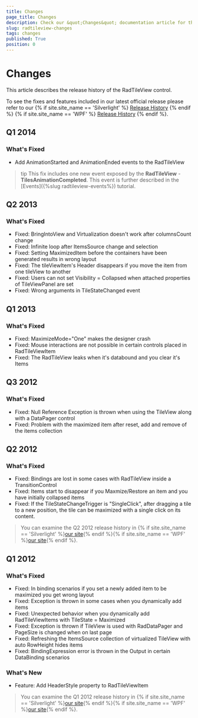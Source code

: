 ```yaml
---
title: Changes
page_title: Changes
description: Check our &quot;Changes&quot; documentation article for the RadTileView {{ site.framework_name }} control.
slug: radtileview-changes
tags: changes
published: True
position: 0
---
```


# Changes

This article describes the release history of the RadTileView control.

To see the fixes and features included in our latest official release please refer to our {% if site.site_name == 'Silverlight' %} [Release History](http://www.telerik.com/support/whats-new/silverlight/release-history) {% endif %} {% if site.site_name == 'WPF' %} [Release History](http://www.telerik.com/support/whats-new/wpf/release-history) {% endif %}.


## Q1 2014
### What's Fixed

* Add AnimationStarted and AnimationEnded events to the RadTileView

>tip This fix includes one new event exposed by the __RadTileView__ - __TilesAnimationCompleted__. This event is further described in the [Events]({%slug radtileview-events%}) tutorial.				  

## Q2 2013
### What's Fixed

* Fixed: BringIntoView and Virtualization doesn't work after columnsCount change 
* Fixed: Infinite loop after ItemsSource change and selection 
* Fixed: Setting MaximizedItem before the containers have been generated results in wrong layout
* Fixed: The tileViewItem's Header disappears if you move the item from one tileView to another
* Fixed: Users can not set Visibility = Collapsed when attached properties of TileViewPanel are set 
* Fixed: Wrong arguments in TileStateChanged event

## Q1 2013
### What's Fixed

* Fixed: MaximizeMode="One" makes the designer crash
* Fixed: Mouse interactions are not possible in certain controls placed in RadTileViewItem
* Fixed: The RadTileView leaks when it's databound and you clear it's Items

## Q3 2012
### What's Fixed

* Fixed: Null Reference Exception is thrown when using the TileView along with a DataPager control
* Fixed: Problem with the maximized item after reset, add and remove of the items collection

## Q2 2012
### What's Fixed

* Fixed: Bindings are lost in some cases with RadTileView inside a TransitionControl 
* Fixed: Items start to disappear if you Maxmize/Restore an item and you have initially collapsed items
* Fixed: If the TileStateChangeTrigger is "SingleClick", after dragging a tile to a new position, the tile can be maximized with a single click on its content. 

> You can examine the Q2 2012 release history in {% if site.site_name == 'Silverlight' %}[our site](http://www.telerik.com/products/silverlight/whats-new/release_notes/q2-2012-version-2012-2-607.aspx){% endif %}{% if site.site_name == 'WPF' %}[our site](http://www.telerik.com/products/wpf/whats-new/release-history/q2-2012-version-2012-2-607-2457892840.aspx){% endif %}.			  

## Q1 2012
### What's Fixed

* Fixed: In binding scenarios if you set a newly added item to be maximized you get wrong layout 
* Fixed: Exception is thrown in some cases when you dynamically add items
* Fixed: Unexpected behavior when you dynamically add RadTileViewItems with TileState = Maximized
* Fixed: Exception is thrown if TileView is used with RadDataPager and PageSize is changed when on last page
* Fixed: Refreshing the ItemsSource collection of virtualized TileView with auto RowHeight hides items
* Fixed: BindingExpression error is thrown in the Output in certain DataBinding scenarios

### What's New
* Feature: Add HeaderStyle property to RadTileViewItem

> You can examine the Q1 2012 release history in {% if site.site_name == 'Silverlight' %}[our site](http://www.telerik.com/products/silverlight/whats-new/release_notes/q1-2012-version-2012-1-215-271395503.aspx){% endif %}{% if site.site_name == 'WPF' %}[our site](http://www.telerik.com/products/wpf/whats-new/release-history/q1-2012-version-2012-1-215-1506305735.aspx){% endif %}.